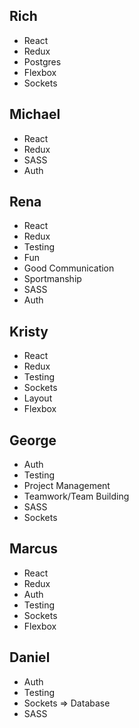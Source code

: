## Rich

- React
- Redux
- Postgres
- Flexbox
- Sockets

## Michael

- React
- Redux
- SASS
- Auth

## Rena

- React
- Redux
- Testing
- Fun
- Good Communication
- Sportmanship
- SASS
- Auth

## Kristy

- React
- Redux
- Testing
- Sockets
- Layout
- Flexbox

## George

- Auth
- Testing
- Project Management
- Teamwork/Team Building
- SASS
- Sockets

## Marcus

- React
- Redux
- Auth
- Testing
- Sockets
- Flexbox

## Daniel

- Auth
- Testing
- Sockets => Database
- SASS
